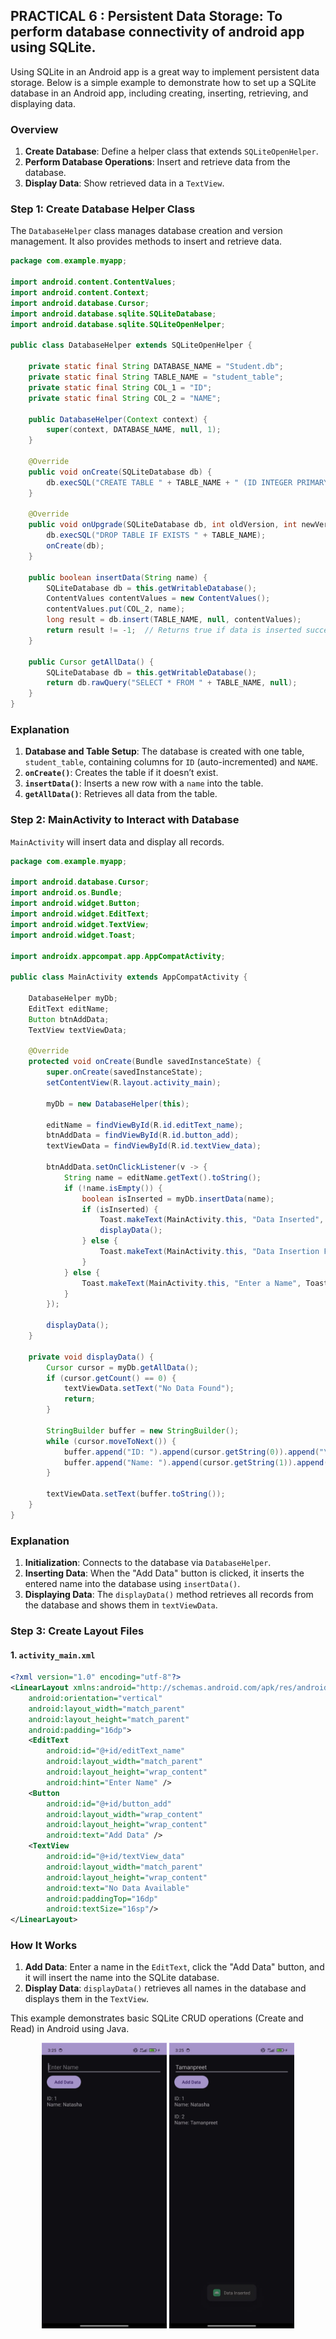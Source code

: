## PRACTICAL 6 : Persistent Data Storage: To perform database connectivity of android app using SQLite.

Using SQLite in an Android app is a great way to implement persistent data storage. Below is a simple example to demonstrate how to set up a SQLite database in an Android app, including creating, inserting, retrieving, and displaying data.

### Overview

1. **Create Database**: Define a helper class that extends `SQLiteOpenHelper`.
2. **Perform Database Operations**: Insert and retrieve data from the database.
3. **Display Data**: Show retrieved data in a `TextView`.

### Step 1: Create Database Helper Class

The `DatabaseHelper` class manages database creation and version management. It also provides methods to insert and retrieve data.

```java
package com.example.myapp;

import android.content.ContentValues;
import android.content.Context;
import android.database.Cursor;
import android.database.sqlite.SQLiteDatabase;
import android.database.sqlite.SQLiteOpenHelper;

public class DatabaseHelper extends SQLiteOpenHelper {

    private static final String DATABASE_NAME = "Student.db";
    private static final String TABLE_NAME = "student_table";
    private static final String COL_1 = "ID";
    private static final String COL_2 = "NAME";

    public DatabaseHelper(Context context) {
        super(context, DATABASE_NAME, null, 1);
    }

    @Override
    public void onCreate(SQLiteDatabase db) {
        db.execSQL("CREATE TABLE " + TABLE_NAME + " (ID INTEGER PRIMARY KEY AUTOINCREMENT, NAME TEXT)");
    }

    @Override
    public void onUpgrade(SQLiteDatabase db, int oldVersion, int newVersion) {
        db.execSQL("DROP TABLE IF EXISTS " + TABLE_NAME);
        onCreate(db);
    }

    public boolean insertData(String name) {
        SQLiteDatabase db = this.getWritableDatabase();
        ContentValues contentValues = new ContentValues();
        contentValues.put(COL_2, name);
        long result = db.insert(TABLE_NAME, null, contentValues);
        return result != -1;  // Returns true if data is inserted successfully
    }

    public Cursor getAllData() {
        SQLiteDatabase db = this.getWritableDatabase();
        return db.rawQuery("SELECT * FROM " + TABLE_NAME, null);
    }
}
```

### Explanation

1. **Database and Table Setup**: The database is created with one table, `student_table`, containing columns for `ID` (auto-incremented) and `NAME`.
2. **`onCreate()`**: Creates the table if it doesn’t exist.
3. **`insertData()`**: Inserts a new row with a `name` into the table.
4. **`getAllData()`**: Retrieves all data from the table.

### Step 2: MainActivity to Interact with Database

`MainActivity` will insert data and display all records.

```java
package com.example.myapp;

import android.database.Cursor;
import android.os.Bundle;
import android.widget.Button;
import android.widget.EditText;
import android.widget.TextView;
import android.widget.Toast;

import androidx.appcompat.app.AppCompatActivity;

public class MainActivity extends AppCompatActivity {

    DatabaseHelper myDb;
    EditText editName;
    Button btnAddData;
    TextView textViewData;

    @Override
    protected void onCreate(Bundle savedInstanceState) {
        super.onCreate(savedInstanceState);
        setContentView(R.layout.activity_main);

        myDb = new DatabaseHelper(this);

        editName = findViewById(R.id.editText_name);
        btnAddData = findViewById(R.id.button_add);
        textViewData = findViewById(R.id.textView_data);

        btnAddData.setOnClickListener(v -> {
            String name = editName.getText().toString();
            if (!name.isEmpty()) {
                boolean isInserted = myDb.insertData(name);
                if (isInserted) {
                    Toast.makeText(MainActivity.this, "Data Inserted", Toast.LENGTH_SHORT).show();
                    displayData();
                } else {
                    Toast.makeText(MainActivity.this, "Data Insertion Failed", Toast.LENGTH_SHORT).show();
                }
            } else {
                Toast.makeText(MainActivity.this, "Enter a Name", Toast.LENGTH_SHORT).show();
            }
        });

        displayData();
    }

    private void displayData() {
        Cursor cursor = myDb.getAllData();
        if (cursor.getCount() == 0) {
            textViewData.setText("No Data Found");
            return;
        }

        StringBuilder buffer = new StringBuilder();
        while (cursor.moveToNext()) {
            buffer.append("ID: ").append(cursor.getString(0)).append("\n");
            buffer.append("Name: ").append(cursor.getString(1)).append("\n\n");
        }

        textViewData.setText(buffer.toString());
    }
}
```

### Explanation

1. **Initialization**: Connects to the database via `DatabaseHelper`.
2. **Inserting Data**: When the "Add Data" button is clicked, it inserts the entered name into the database using `insertData()`.
3. **Displaying Data**: The `displayData()` method retrieves all records from the database and shows them in `textViewData`.

### Step 3: Create Layout Files

#### 1. `activity_main.xml`

```xml
<?xml version="1.0" encoding="utf-8"?>
<LinearLayout xmlns:android="http://schemas.android.com/apk/res/android"
    android:orientation="vertical"
    android:layout_width="match_parent"
    android:layout_height="match_parent"
    android:padding="16dp">
    <EditText
        android:id="@+id/editText_name"
        android:layout_width="match_parent"
        android:layout_height="wrap_content"
        android:hint="Enter Name" />
    <Button
        android:id="@+id/button_add"
        android:layout_width="wrap_content"
        android:layout_height="wrap_content"
        android:text="Add Data" />
    <TextView
        android:id="@+id/textView_data"
        android:layout_width="match_parent"
        android:layout_height="wrap_content"
        android:text="No Data Available"
        android:paddingTop="16dp"
        android:textSize="16sp"/>
</LinearLayout>
```
### How It Works

1. **Add Data**: Enter a name in the `EditText`, click the "Add Data" button, and it will insert the name into the SQLite database.
2. **Display Data**: `displayData()` retrieves all names in the database and displays them in the `TextView`.

This example demonstrates basic SQLite CRUD operations (Create and Read) in Android using Java.
<p align="center">
<img src ="https://github.com/natasha-dhingra/M_A_D-Mobile-Application-and-Development/blob/master/Batch%202021-2025/2203919/sql1.jpg" width="200">
<img src="https://github.com/natasha-dhingra/M_A_D-Mobile-Application-and-Development/blob/master/Batch%202021-2025/2203919/sql2.jpg" width="200">
</p>
